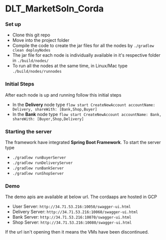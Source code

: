 # DLT_MarketSoln_Corda


<h3> Set up </h3>

<ul>
<li>Clone this git repo</li>
<li>Move into the project folder</li>
<li>Compile the code to create the jar files for all the nodes by <code>./gradlew clean deployNodes</code></li>
<li>The jar file for each node is individually available in it's respective folder in <code>./build/nodes/</code></li>
<li>To run all the nodes at the same time, in Linux/Mac type <code>./build/nodes/runnodes</code></li>
</ul>

<h3>Initial Steps</h3>
<p>After each node is up and running follow this initial steps</p>
<ul>
<li>In the <strong>Delivery</strong> node type <code>flow start CreateNewAccount accountName: Delivery, shareWith: [Bank,Shop,Buyer]</code></li>
<li>In the <strong>Bank</strong> node type <code>flow start CreateNewAccount accountName: Bank, shareWith: [Buyer,Shop,Delivery]</code></li>
</ul>

<h3>Starting the server</h3>
<p>The framework have integrated <strong>Spring Boot Framework</strong>. To start the server type</p>
<ul>
<li><code>./gradlew runBuyerServer</code></li>
<li><code>./gradlew runDeliveryServer</code></li>
<li><code>./gradlew runBankServer</code></li>
<li><code>./gradlew runShopServer</code></li>
</ul>

<h3>Demo</h3>
<p>The demo apis are available at below url. The cordaaps are hosted in GCP</p>
<ul>
<li>User Server: <code>http://34.71.53.216:10050/swagger-ui.html</code></li>
<li>Delivery Server: <code>http://34.71.53.216:10060/swagger-ui.html</code></li>
<li>Bank Server: <code>http://34.71.53.216:10070/swagger-ui.html</code></li>
<li>Shop Server: <code>http://34.71.53.216:10080/swagger-ui.html</code></li>
</ul>
<p>If the url isn't opening then it means the VMs have been discontinued.</p>